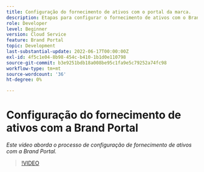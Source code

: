 ```yaml
---
title: Configuração do fornecimento de ativos com o portal da marca.
description: Etapas para configurar o fornecimento de ativos com o Brand Portal
role: Developer
level: Beginner
version: Cloud Service
feature: Brand Portal
topic: Development
last-substantial-update: 2022-06-17T00:00:00Z
exl-id: 4f5c1e04-8b98-454c-b410-1b1d0e110798
source-git-commit: b3e9251bdb18a008be95c1fa9e5c79252a74fc98
workflow-type: tm+mt
source-wordcount: '36'
ht-degree: 0%

---
```


# Configuração do fornecimento de ativos com a Brand Portal

*Este vídeo aborda o processo de configuração de fornecimento de ativos com a Brand Portal.*

>[!VIDEO](https://video.tv.adobe.com/v/335451?quality=12&learn=on)
